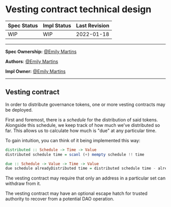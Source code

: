 # Vesting contract technical design

| Spec Status | Impl Status | Last Revision |
|-------------|-------------|---------------|
| WIP         |  WIP        | 2022-01-18    |

--------------------

**Spec Ownership:** [@Emily Martins]

**Authors**: [@Emily Martins]

**Impl Owner:** [@Emily Martins]

[@Emily Martins]: https://github.com/emiflake

--------------------

## Vesting contract

In order to distribute governance tokens, one or more vesting contracts may be deployed.

First and foremost, there is a _schedule_ for the distribution of said tokens. Alongside this schedule, we keep track of how much we've distributed so far. This allows us to calculate how much is "due" at any particular time.

To gain intuition, you can think of it being implemented this way:

```haskell
distributed :: Schedule -> Time -> Value
distributed schedule time = scanl (+) mempty schedule !! time

due :: Schedule -> Value -> Time -> Value
due schedule alreadyDistributed time = distributed schedule time - alreadyDistributed
```

The vesting contract may require that only an address in a particular set can withdraw from it.

The vesting contract may have an optional escape hatch for trusted authority to recover from a potential DAO operation.
